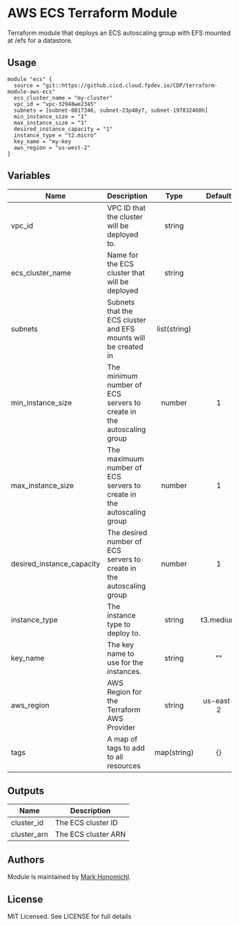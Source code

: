 # AWS ECS Terraform Module
Terraform module that deploys an ECS autoscaling group with EFS mounted at /efs for a datastore.

## Usage
```hcl
module "ecs" {
  source = "git::https://github.cicd.cloud.fpdev.io/CDP/terraform-module-aws-ecs"
  ecs_cluster_name = "my-cluster"
  vpc_id = "vpc-32948we2345"
  subnets = [subnet-0817346, subnet-23p48y7, subnet-197832460h]
  min_instance_size = "1"
  max_instance_size = "1"
  desired_instance_capacity = "1"
  instance_type = "t2.micro"
  key_name = "my-key
  aws_region = "us-west-2"
}
```
   
## Variables
| Name | Description | Type | Default | Required |
|------|-------------|:----:|:-----:|:-----:|
| vpc_id | VPC ID that the cluster will be deployed to.| string | | yes |
| ecs_cluster_name | Name for the ECS cluster that will be deployed | string | | yes | 
| subnets | Subnets that the ECS cluster and EFS mounts will be created in | list(string) | | yes |
| min_instance_size | The minimum number of ECS servers to create in the autoscaling group | number | 1 | no |
| max_instance_size | The maximuum number of ECS servers to create in the autoscaling group | number | 1 | no |
| desired_instance_capacity | The desired number of ECS servers to create in the autoscaling group | number | 1 | no |
| instance_type | The instance type to deploy to. | string | t3.medium | no |
| key_name | The key name to use for the instances. | string | "" | no |
| aws_region | AWS Region for the Terraform AWS Provider | string | us-east-2 | no |
| tags | A map of tags to add to all resources | map(string) | {} | no |

## Outputs

| Name | Description |
|------|-------------|
| cluster_id | The ECS cluster ID |
| cluster_arn | The ECS cluster ARN |

## Authors
Module is maintained by [Mark Honomichl](https://github.com/austincloudguru).

## License
MIT Licensed.  See LICENSE for full details
